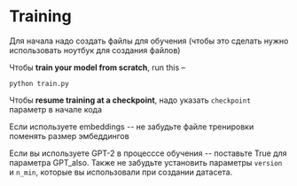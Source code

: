 # Training

Для начала надо создать файлы для обучения (чтобы это сделать нужно использовать ноутбук для создания файлов)

Чтобы **train your model from scratch**, run this –

`python train.py`

Чтобы **resume training at a checkpoint**, надо указать `checkpoint` параметр в начале кода

Если используете embeddings -- не забудьте файле тренировки поменять размер эмбеддингов

Если вы используете GPT-2 в процесссе обучения -- поставьте True для параметра GPT_also. Также не забудьте установить параметры `version` и `n_min`, которые вы использовали при создании датасета. 


